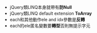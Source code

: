 - jQuery類LINQ本身就帶有**防Null**
- jQuery類LINQ default extension **ToArray**
- each和其他動作ele and idx參數是**反轉**
- each的ele匿名變數要**轉型**否則無提示字元